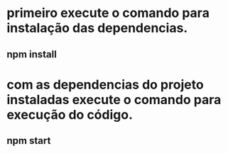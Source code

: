 # primeiro execute o comando para instalação das dependencias.

## npm install

# com as dependencias do projeto instaladas execute o comando para execução do código.

## npm start